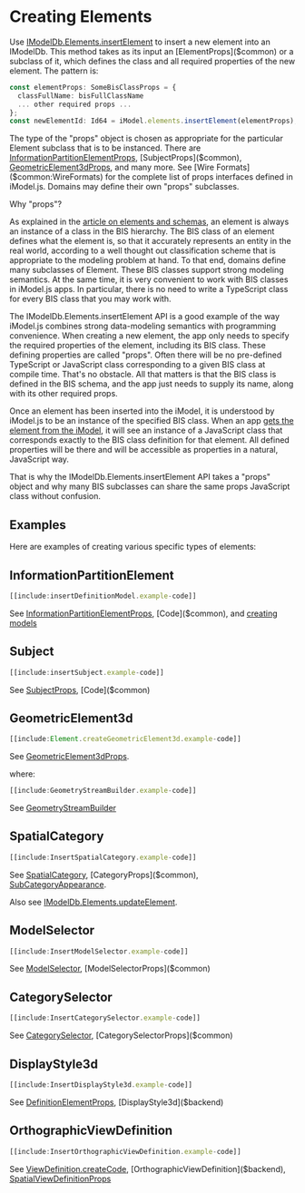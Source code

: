# Creating Elements

Use [IModelDb.Elements.insertElement]($backend) to insert a new element into an IModelDb. This method takes as its input an [ElementProps]($common) or a subclass of it, which defines the class and all required properties of the new element. The pattern is:

``` ts
const elementProps: SomeBisClassProps = {
  classFullName: bisFullClassName
  ... other required props ...
};
const newElementId: Id64 = iModel.elements.insertElement(elementProps);
```

The type of the "props" object is chosen as appropriate for the particular Element subclass that is to be instanced. There are [InformationPartitionElementProps]($common), [SubjectProps]($common), [GeometricElement3dProps]($common), and many more. See [Wire Formats]($common:WireFormats) for the complete list of props interfaces defined in iModel.js. Domains may define their own "props" subclasses.

Why "props"?

As explained in the [article on elements and schemas](./SchemasAndElementsInTypeScript.md), an element is always an instance of a class in the BIS hierarchy. The BIS class of an element defines what the element is, so that it accurately represents an entity in the real world, according to a well thought out classification scheme that is appropriate to the modeling problem at hand. To that end, domains define many subclasses of Element. These BIS classes support strong modeling semantics. At the same time, it is very convenient to work with BIS classes in iModel.js apps. In particular, there is no need to write a TypeScript class for every BIS class that you may work with.

The IModelDb.Elements.insertElement API is a good example of the way iModel.js combines strong data-modeling semantics with programming convenience. When creating a new element, the app only needs to specify the required properties of the element, including its BIS class. These defining properties are called "props". Often there will be no pre-defined TypeScript or JavaScript class corresponding to a given BIS class at compile time. That's no obstacle. All that matters is that the BIS class is defined in the BIS schema, and the app just needs to supply its name, along with its other required props.

Once an element has been inserted into the iModel, it is understood by iModel.js to be an instance of the specified BIS class. When an app [gets the element from the iModel](./AccessElements.md), it will see an instance of a JavaScript class that corresponds exactly to the BIS class definition for that element. All defined properties will be there and will be accessible as properties in a natural, JavaScript way.

That is why the IModelDb.Elements.insertElement API takes a "props" object and why many BIS subclasses can share the same props JavaScript class without confusion.

## Examples

Here are examples of creating various specific types of elements:

## InformationPartitionElement

```ts
[[include:insertDefinitionModel.example-code]]
```

See [InformationPartitionElementProps]($common), [Code]($common), and [creating models](./CreateModels.md)

## Subject

```ts
[[include:insertSubject.example-code]]
```

See [SubjectProps]($common), [Code]($common)

## GeometricElement3d

``` ts
[[include:Element.createGeometricElement3d.example-code]]
```
See [GeometricElement3dProps]($common).

where:

``` ts
[[include:GeometryStreamBuilder.example-code]]
```

See [GeometryStreamBuilder]($common)

## SpatialCategory

``` ts
[[include:InsertSpatialCategory.example-code]]
```

See [SpatialCategory]($backend), [CategoryProps]($common), [SubCategoryAppearance]($common).

Also see [IModelDb.Elements.updateElement]($backend).

## ModelSelector

``` ts
[[include:InsertModelSelector.example-code]]
```

See [ModelSelector]($backend), [ModelSelectorProps]($common)

## CategorySelector

``` ts
[[include:InsertCategorySelector.example-code]]
```

See [CategorySelector]($backend), [CategorySelectorProps]($common)

## DisplayStyle3d

``` ts
[[include:InsertDisplayStyle3d.example-code]]
```

See [DefinitionElementProps]($common), [DisplayStyle3d]($backend)

## OrthographicViewDefinition

``` ts
[[include:InsertOrthographicViewDefinition.example-code]]
```

See [ViewDefinition.createCode]($backend), [OrthographicViewDefinition]($backend), [SpatialViewDefinitionProps]($common)